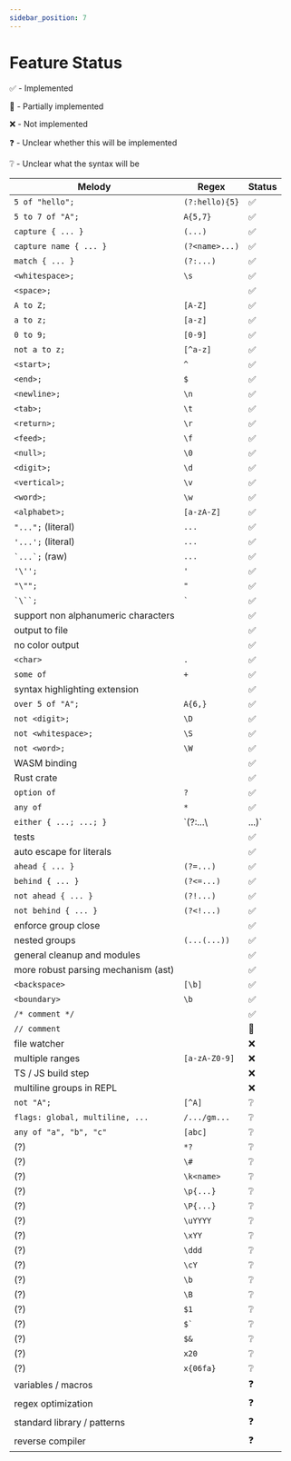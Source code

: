 ```yaml
---
sidebar_position: 7
---
```


# Feature Status

✅ - Implemented

🐣 - Partially implemented

❌ - Not implemented

❓ - Unclear whether this will be implemented

❔ - Unclear what the syntax will be

| Melody                              | Regex            | Status |
|-------------------------------------|------------------|--------|
| `5 of "hello";`                     | `(?:hello){5}`   | ✅      |
| `5 to 7 of "A";`                    | `A{5,7}`         | ✅      |
| `capture { ... }`                   | `(...)`          | ✅      |
| `capture name { ... }`              | `(?<name>...)`   | ✅      |
| `match { ... }`                     | `(?:...)`        | ✅      |
| `<whitespace>;`                     | `\s`             | ✅      |
| `<space>;`                          | ` `              | ✅      |
| `A to Z;`                           | `[A-Z]`          | ✅      |
| `a to z;`                           | `[a-z]`          | ✅      |
| `0 to 9;`                           | `[0-9]`          | ✅      |
| `not a to z;`                       | `[^a-z]`         | ✅      |
| `<start>;`                          | `^`              | ✅      |
| `<end>;`                            | `$`              | ✅      |
| `<newline>;`                        | `\n`             | ✅      |
| `<tab>;`                            | `\t`             | ✅      |
| `<return>;`                         | `\r`             | ✅      |
| `<feed>;`                           | `\f`             | ✅      |
| `<null>;`                           | `\0`             | ✅      |
| `<digit>;`                          | `\d`             | ✅      |
| `<vertical>;`                       | `\v`             | ✅      |
| `<word>;`                           | `\w`             | ✅      |
| `<alphabet>;`                       | `[a-zA-Z]`       | ✅      |
| `"...";` (literal)                  | `...`            | ✅      |
| `'...';` (literal)                  | `...`            | ✅      |
| <code>\`...\`;</code> (raw)         | `...`            | ✅      |
| `'\'';`                             | `'`              | ✅      |
| `"\"";`                             | `"`              | ✅      |
| <code>`\\\``;</code>                | <code>\`</code>  | ✅      |
| support non alphanumeric characters |                  | ✅      |
| output to file                      |                  | ✅      |
| no color output                     |                  | ✅      |
| `<char>`                            | `.`              | ✅      |
| `some of`                           | `+`              | ✅      |
| syntax highlighting extension       |                  | ✅      |
| `over 5 of "A";`                    | `A{6,}`          | ✅      |
| `not <digit>;`                      | `\D`             | ✅      |
| `not <whitespace>;`                 | `\S`             | ✅      |
| `not <word>;`                       | `\W`             | ✅      |
| WASM binding                        |                  | ✅      |
| Rust crate                          |                  | ✅      |
| `option of`                         | `?`              | ✅      |
| `any of`                            | `*`              | ✅      |
| `either { ...; ...; }`              | `(?:...\         | ...)`  | ✅          |
| tests                               |                  | ✅      |
| auto escape for literals            |                  | ✅      |
| `ahead { ... }`                     | `(?=...)`        | ✅      |
| `behind { ... }`                    | `(?<=...)`       | ✅      |
| `not ahead { ... }`                 | `(?!...)`        | ✅      |
| `not behind { ... }`                | `(?<!...)`       | ✅      |
| enforce group close                 |                  | ✅      |
| nested groups                       | `(...(...))`     | ✅      |
| general cleanup and modules         |                  | ✅      |
| more robust parsing mechanism (ast) |                  | ✅      |
| `<backspace>`                       | `[\b]`           | ✅      |
| `<boundary>`                        | `\b`             | ✅      |
| `/* comment */`                     |                  | ✅      |
| `// comment`                        |                  | 🐣     |
| file watcher                        |                  | ❌      |
| multiple ranges                     | `[a-zA-Z0-9]`    | ❌      |
| TS / JS build step                  |                  | ❌      |
| multiline groups in REPL            |                  | ❌      |
| `not "A";`                          | `[^A]`           | ❔      |
| `flags: global, multiline, ...`     | `/.../gm...`     | ❔      |
| `any of "a", "b", "c"`              | `[abc]`          | ❔      |
| (?)                                 | `*?`             | ❔      |
| (?)                                 | `\#`             | ❔      |
| (?)                                 | `\k<name>`       | ❔      |
| (?)                                 | `\p{...}`        | ❔      |
| (?)                                 | `\P{...}`        | ❔      |
| (?)                                 | `\uYYYY`         | ❔      |
| (?)                                 | `\xYY`           | ❔      |
| (?)                                 | `\ddd`           | ❔      |
| (?)                                 | `\cY`            | ❔      |
| (?)                                 | `\b`             | ❔      |
| (?)                                 | `\B`             | ❔      |
| (?)                                 | `$1`             | ❔      |
| (?)                                 | <code>$\`</code> | ❔      |
| (?)                                 | `$&`             | ❔      |
| (?)                                 | `x20`            | ❔      |
| (?)                                 | `x{06fa}`        | ❔      |
| variables / macros                  |                  | ❓      |
| regex optimization                  |                  | ❓      |
| standard library / patterns         |                  | ❓      |
| reverse compiler                    |                  | ❓      |
